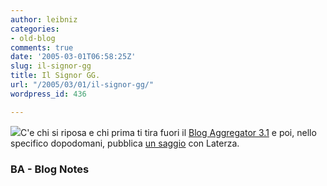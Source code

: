 ```yaml
---
author: leibniz
categories:
- old-blog
comments: true
date: '2005-03-01T06:58:25Z'
slug: il-signor-gg
title: Il Signor GG.
url: "/2005/03/01/il-signor-gg/"
wordpress_id: 436

---
```

![](https://www.bookcafe.net/blog/bgeneration.jpg)C'e chi si riposa e chi prima ti tira fuori il [Blog Aggregator 3.1](https://www.bookcafe.net/blog/filter/noone.cfm) e poi, nello specifico dopodomani, pubblica [un saggio](https://www.bookcafe.net/blog/archivio.cfm?categoria=Blog%20Generation) con Laterza.




### BA - Blog Notes

  

  

